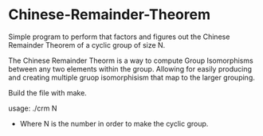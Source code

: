 # Chinese-Remainder-Theorem
Simple program to perform that factors and figures out the Chinese Remainder Theorem of a cyclic group of size N.

The Chinese Remainder Theorm is a way to compute Group Isomorphisms between any two elements within the group. Allowing for easily producing and creating multiple gruop isomorphisism that map to the larger grouping.

Build the file with make.

usage: ./crm N
- Where N is the number in order to make the cyclic group.

